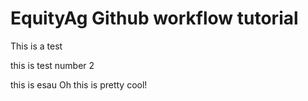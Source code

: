 # EquityAg Github workflow tutorial


This is a test


this is test number 2


this is esau
Oh this is pretty cool!
